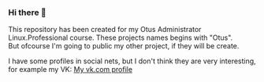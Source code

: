 ### Hi there 👋

This repository has been created for my Otus Administrator Linux.Professional course. These projects names begins with "Otus".  
But ofcourse I'm going to public my other project, if they will be create.  

I have some profiles in social nets, but I don't think they are very interesting, for example my VK:
<a href='https://vk.com/id17113772'>My vk.com profile</a>



<!--
**deepsey/deepsey** is a ✨ _special_ ✨ repository because its `README.md` (this file) appears on your GitHub profile.

Here are some ideas to get you started:

- 🔭 I’m currently working on ...
- 🌱 I’m currently learning ...
- 👯 I’m looking to collaborate on ...
- 🤔 I’m looking for help with ...
- 💬 Ask me about ...
- 📫 How to reach me: ...
- 😄 Pronouns: ...
- ⚡ Fun fact: ...
-->
